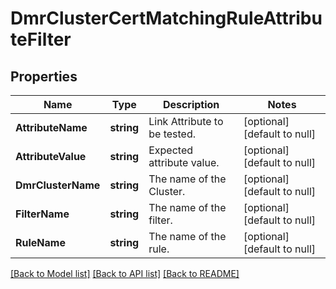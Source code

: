 # DmrClusterCertMatchingRuleAttributeFilter

## Properties
Name | Type | Description | Notes
------------ | ------------- | ------------- | -------------
**AttributeName** | **string** | Link Attribute to be tested. | [optional] [default to null]
**AttributeValue** | **string** | Expected attribute value. | [optional] [default to null]
**DmrClusterName** | **string** | The name of the Cluster. | [optional] [default to null]
**FilterName** | **string** | The name of the filter. | [optional] [default to null]
**RuleName** | **string** | The name of the rule. | [optional] [default to null]

[[Back to Model list]](../README.md#documentation-for-models) [[Back to API list]](../README.md#documentation-for-api-endpoints) [[Back to README]](../README.md)

